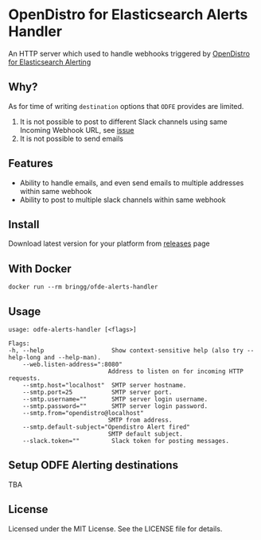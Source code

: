# OpenDistro for Elasticsearch Alerts Handler

An HTTP server which used to handle webhooks triggered by [OpenDistro for Elasticsearch Alerting](https://opendistro.github.io/for-elasticsearch-docs/docs/alerting)

## Why?

As for time  of writing `destination` options that `ODFE` provides are limited.

1. It is not possible to post to different Slack channels using same Incoming Webhook URL, see [issue](https://github.com/opendistro-for-elasticsearch/alerting-kibana-plugin/issues/85)
2. It is not possible to send emails

## Features

- Ability to handle emails, and even send emails to multiple addresses within same webhook
- Ability to post to multiple slack channels within same webhook

## Install

Download latest version for your platform from [releases](https://github.com/bringg/odfe-alerts-handler/releases) page

## With Docker

    docker run --rm bringg/ofde-alerts-handler

## Usage

    usage: odfe-alerts-handler [<flags>]

    Flags:
    -h, --help                   Show context-sensitive help (also try --help-long and --help-man).
        --web.listen-address=":8080"
                                Address to listen on for incoming HTTP requests.
        --smtp.host="localhost"  SMTP server hostname.
        --smtp.port=25           SMTP server port.
        --smtp.username=""       SMTP server login username.
        --smtp.password=""       SMTP server login password.
        --smtp.from="opendistro@localhost"
                                SMTP from address.
        --smtp.default-subject="Opendistro Alert fired"
                                SMTP default subject.
        --slack.token=""         Slack token for posting messages.

## Setup ODFE Alerting destinations

TBA

## License

Licensed under the MIT License. See the LICENSE file for details.
